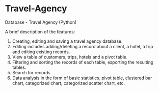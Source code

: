 # Travel-Agency
Database - Travel Agency (Python)

A brief description of the features:
1. Creating, editing and saving a travel agency database.
2. Editing includes adding/deleting a record about a client, a hotel, a trip and editing existing records.
3. View a table of customers, trips, hotels and a pivot table.
4. Filtering and sorting the records of each table, exporting the resulting tables.
5. Search for records.
6. Data analysis in the form of basic statistics, pivot table, clustered bar chart, categorized chart, categorized scatter chart, etc.
